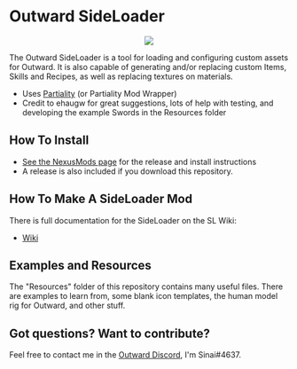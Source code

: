 # Outward SideLoader

<p align="center">
<img align="center" src="https://i.imgur.com/9rxjYNT.png">
</p>

The Outward SideLoader is a tool for loading and configuring custom assets for Outward. It is also capable of generating and/or replacing custom Items, Skills and Recipes, as well as replacing textures on materials.

* Uses [Partiality](https://github.com/PartialityModding/PartialityLauncher/releases) (or Partiality Mod Wrapper)
* Credit to ehaugw for great suggestions, lots of help with testing, and developing the example Swords in the Resources folder

## How To Install ##
* [See the NexusMods page](https://www.nexusmods.com/outward/mods/96) for the release and install instructions
* A release is also included if you download this repository.

## How To Make A SideLoader Mod ##

There is full documentation for the SideLoader on the SL Wiki:

* [Wiki](https://github.com/sinaioutlander/Outward-Sideloader/wiki)

## Examples and Resources

The "Resources" folder of this repository contains many useful files. There are examples to learn from, some blank icon templates, the human model rig for Outward, and other stuff. 

## Got questions? Want to contribute?

Feel free to contact me in the [Outward Discord](discord.gg/outward), I'm Sinai#4637.
